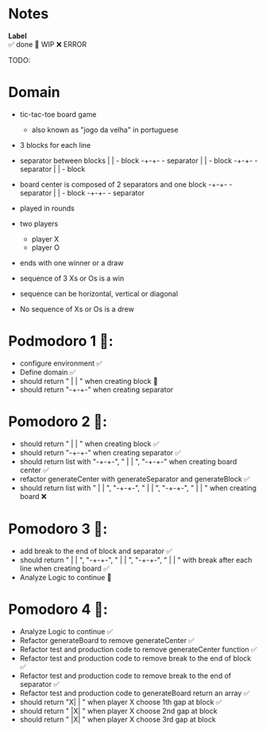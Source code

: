 # Notes

**Label**  
✅ done 🚧 WIP ❌ ERROR  

TODO:

# Domain
- tic-tac-toe board game 
    - also known as "jogo da velha" in portuguese
- 3 blocks for each line
- separator between blocks
    | |  - block
   -+-+- - separator
    | |  - block
   -+-+- - separator
    | |  - block

- board center is composed of 2 separators and one block 
   -+-+- - separator
    | |  - block
   -+-+- - separator

- played in rounds
- two players
    - player X
    - player O
- ends with one winner or a draw
- sequence of 3 Xs or Os is a win
- sequence can be horizontal, vertical or diagonal
- No sequence of Xs or Os is a drew

# Podmodoro 1 🍅:
- configure environment ✅
- Define domain ✅
- should return " | | " when creating block 🚧
- should return "-+-+-" when creating separator

# Pomodoro 2 🍅:
- should return " | | " when creating block ✅
- should return "-+-+-" when creating separator ✅
- should return list with "-+-+-", " | | ", "-+-+-" when creating board center ✅
- refactor generateCenter with generateSeparator and generateBlock ✅
- should return list with " | | ", "-+-+-", " | | ", "-+-+-", " | | " when creating board ❌

# Pomodoro 3 🍅:
- add break to the end of block and separator ✅
- should return " | | ", "-+-+-", " | | ", "-+-+-", " | | " with break after each line when creating board ✅
- Analyze Logic to continue 🚧

# Pomodoro 4 🍅:
- Analyze Logic to continue ✅
- Refactor generateBoard to remove generateCenter ✅
- Refactor test and production code to remove generateCenter function ✅
- Refactor test and production code to remove break to the end of block ✅
- Refactor test and production code to remove break to the end of separator ✅
- Refactor test and production code to generateBoard return an array ✅
- should return "X| | " when player X choose 1th gap at block ✅
- should return " |X| " when player X choose 2nd gap at block
- should return " |X| " when player X choose 3rd gap at block